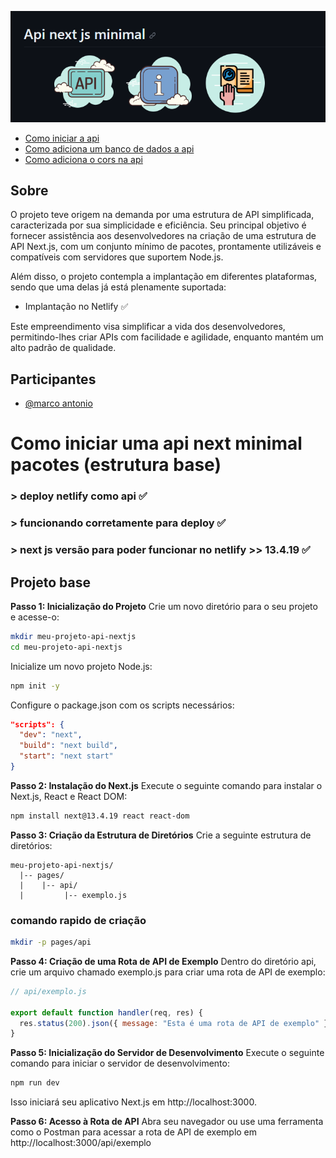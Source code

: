 ![img](imagesReadme/ImageProject.png)

- [Como iniciar a api](#projeto-base)
- [Como adiciona um banco de dados a api](/mySql-conection/README.md)
- [Como adiciona o cors na api](/Cors/README.md)

## Sobre

O projeto teve origem na demanda por uma estrutura de API simplificada, caracterizada por sua simplicidade e eficiência. Seu principal objetivo é fornecer assistência aos desenvolvedores na criação de uma estrutura de API Next.js, com um conjunto mínimo de pacotes, prontamente utilizáveis e compatíveis com servidores que suportem Node.js.

Além disso, o projeto contempla a implantação em diferentes plataformas, sendo que uma delas já está plenamente suportada:

- Implantação no Netlify ✅

Este empreendimento visa simplificar a vida dos desenvolvedores, permitindo-lhes criar APIs com facilidade e agilidade, enquanto mantém um alto padrão de qualidade.

## Participantes

- [@marco antonio](https://github.com/marco0antonio0)

# Como iniciar uma api next minimal pacotes (estrutura base)

### > deploy netlify como api ✅

### > funcionando corretamente para deploy ✅

### > next js versão para poder funcionar no netlify >> 13.4.19 ✅

## Projeto base

**Passo 1: Inicialização do Projeto**
Crie um novo diretório para o seu projeto e acesse-o:

```bash
mkdir meu-projeto-api-nextjs
cd meu-projeto-api-nextjs
```

Inicialize um novo projeto Node.js:

```bash
npm init -y
```

Configure o package.json com os scripts necessários:

```json
"scripts": {
  "dev": "next",
  "build": "next build",
  "start": "next start"
}
```

**Passo 2: Instalação do Next.js**
Execute o seguinte comando para instalar o Next.js, React e React DOM:

```bash
npm install next@13.4.19 react react-dom
```

**Passo 3: Criação da Estrutura de Diretórios**
Crie a seguinte estrutura de diretórios:

```Mardown
meu-projeto-api-nextjs/
  |-- pages/
  |    |-- api/
  |         |-- exemplo.js
```

### comando rapido de criação

```bash
mkdir -p pages/api
```

**Passo 4: Criação de uma Rota de API de Exemplo**
Dentro do diretório api, crie um arquivo chamado exemplo.js para criar uma rota de API de exemplo:

```javascript
// api/exemplo.js

export default function handler(req, res) {
  res.status(200).json({ message: "Esta é uma rota de API de exemplo" });
}
```

**Passo 5: Inicialização do Servidor de Desenvolvimento**
Execute o seguinte comando para iniciar o servidor de desenvolvimento:

```bash
npm run dev
```

Isso iniciará seu aplicativo Next.js em http://localhost:3000.

**Passo 6: Acesso à Rota de API**
Abra seu navegador ou use uma ferramenta como o Postman para acessar a rota de API de exemplo em http://localhost:3000/api/exemplo
